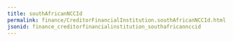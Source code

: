 ```yaml
---
title: southAfricanNCCId
permalink: finance/CreditorFinancialInstitution.southAfricanNCCId.html
jsonid: finance_creditorfinancialinstitution_southafricannccid
---
```

